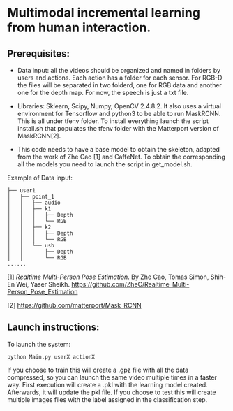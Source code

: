 # Multimodal incremental learning from human interaction.

## Prerequisites:

* Data input: all the videos should be organized and named in folders by users and actions. Each action has a folder for each sensor. For RGB-D the files will be separated in two folderd, one for RGB data and another one for the depth map. For now, the speech is just a txt file. 
	
* Libraries: Sklearn, Scipy, Numpy, OpenCV 2.4.8.2. It also uses a virtual environment for Tensorflow and python3 to be able to run MaskRCNN. This is all under tfenv folder. To install everything launch the script install.sh that populates the tfenv folder with the Matterport version of MaskRCNN[2].
	
* This code needs to have a base model to obtain the skeleton, adapted from the work of Zhe Cao [1] and CaffeNet. To obtain the corresponding all the models you need to launch the script in get_model.sh.

Example of Data input:

	├── user1
	│   ├── point_1
	│   │   ├── audio
	│   │   ├── k1
	│   │   │   ├── Depth
	│   │   │   └── RGB
	│   │   ├── k2
	│   │   │   ├── Depth
	│   │   │   └── RGB
	│   │   └── usb
	│   │       ├── Depth
	│   │       └── RGB
	......

[1] *Realtime Multi-Person Pose Estimation*. By Zhe Cao, Tomas Simon, Shih-En Wei, Yaser Sheikh. https://github.com/ZheC/Realtime_Multi-Person_Pose_Estimation

[2] https://github.com/matterport/Mask_RCNN

## Launch instructions:

To launch the system: 

	python Main.py userX actionX

If you choose to train this will create a .gpz file with all the data compressed, so you can launch the same video multiple times in a faster way.
First execution will create a .pkl with the learning model created. Afterwards, it will update the pkl file.
If you choose to test this will create multiple images files with the label assigned in the classification step.
